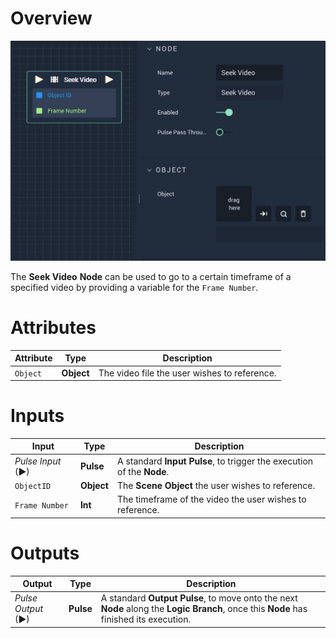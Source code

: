 # Overview

![The Seek Video Node.](../../../.gitbook/assets/seekvideo.png)

The **Seek Video** **Node** can be used to go to a certain timeframe of a specified video by providing a variable for the `Frame Number`. 

# Attributes

|Attribute|Type|Description|
|---|---|---|
|`Object`| **Object** | The video file the user wishes to reference.|

# Inputs

|Input|Type|Description|
|---|---|---|
|*Pulse Input* (►)|**Pulse**|A standard **Input Pulse**, to trigger the execution of the **Node**.|
|`ObjectID`| **Object** | The **Scene Object** the user wishes to reference.|
|`Frame Number`| **Int**| The timeframe of the video the user wishes to reference.|

# Outputs

|Output|Type|Description|
|---|---|---|
|*Pulse Output* (►)|**Pulse**|A standard **Output Pulse**, to move onto the next **Node** along the **Logic Branch**, once this **Node** has finished its execution.|